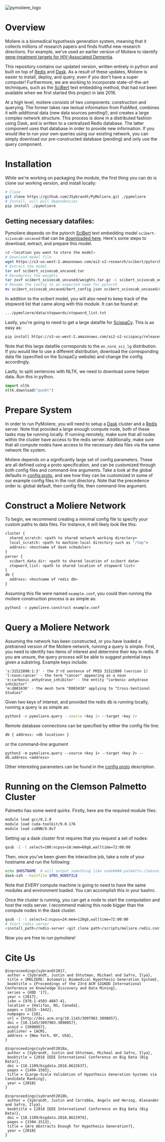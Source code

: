 ![pymoliere_logo][pymoliere_logo]

# Overview

Moliere is a biomedical hypothesis generation system, meaning that it collects
millions of research papers and finds fruitful new research directions. For
example, we've used an earlier version of Moliere to identify [gene-treatment 
targets for HIV-Associated Dementia][bioarxiv_paper].

This repository contains our updated version, written entirely in python and
built on top of [Redis][redis] and [Dask][dask]. As a result of these updates,
Moliere is easier to install, deploy, and query, even if you don't have a super
computer! Furthermore, we are working to incorporate state-of-the-art
techniques, such as the [SciBert][scibert] text embedding method, that had not
been available when we first started this project in late 2016.

At a high level, moliere consists of two components: construction and querying.
The former takes raw textual information from PubMed, combines it with
additional data (new data sources pending!), and creates a large complex network
structure. This process is done in a distributed fashion using Dask, and is
written to a centralized Redis database. The latter component uses that database
in order to provide new information. If you would like to run your own queries
using our existing network, you can simply download our pre-constructed database
(pending) and only use the query component.

# Installation

While we're working on packaging the module, the first thing you can do is clone
our working version, and install locally:
```bash
# Clone
git clone https://github.com/JSybrandt/PyMoliere.git ./pymoliere
# Install, will pull dependencies
pip install ./pymoliere
```

## Getting necessary datafiles:

Pymoliere depends on the pytorch [SciBert][scibert] text embedding model
`scibert-scivocab-uncased` that can be [downloaded here][scibert_download].
Here's some steps to download, extract, and prepare this model.

```bash
cd <location you want to store the model>
# Download model file
wget https://s3-us-west-2.amazonaws.com/ai2-s2-research/scibert/pytorch_models/scibert_scivocab_uncased.tar
# Extract the model
tar xvf scibert_scivocab_uncased.tar
# Decompress the weights
tar zxvf scibert_scivocab_uncased/weights.tar.gz -C scibert_scivocab_uncased
# Rename the config to an expected name for pytorch
mv scibert_scivocab_uncased/bert_config.json scibert_scivocab_uncased/config.json
```

In addition to the scibert model, you will also need to keep track of the
stopword list that came along with this module. It can be found at:
```bash
.../pymoliere/data/stopwords/stopword_list.txt
```

Lastly, you're going to need to get a large datafile for [ScispaCy][scispacy].
This is as easy as:
```bash
pip install https://s3-us-west-2.amazonaws.com/ai2-s2-scispacy/releases/v0.2.3/en_core_sci_lg-0.2.3.tar.gz
```

Note that this large datafile corresponds to the `en_core_sci_lg` distribution.
If you would like to use a different distribution, download the corresponding
data file (specified on the ScispaCy website) and change the config accordingly.

Lastly, to split sentences with NLTK, we need to download some helper data.
Run this in python.

```python
import nltk
nltk.download("punkt")
```

# Prepare System

In order to run PyMoliere, you will need to setup a [Dask][dask] cluster and a
[Redis][redis] server. Note that provided a large enough compute node, both of
these tasks may be running locally. If running remotely, make sure that all
nodes within the cluster have access to the redis server. Additionally, make
sure that all compute nodes have access to the necessary data files via the same
network file system.

Moliere depends on a significantly large set of config parameters. These are all
defined using a proto specification, and can be customized through both config
files and command-line arguments. Take a look at the global defaults in
[config.proto][config_path], and see how they can be customized in some of our
example config files in the root directory. Note that the precedence order is:
global default, then config file, then command-line argument.

# Construct a Moliere Network

To begin, we recommend creating a minimal config file to specify your custom
paths to data files. For instance, it will likely look like this:
```proto
cluster {
  shared_scratch: <path to shared network working directory>
  local_scratch: <path to machine-local directory such as "/tmp">
  address: <hostname of dask scheduler>
}
parser {
  scibert_data_dir: <path to shared location of scibert data>
  stopword_list: <path to shared location of stopword list>
}
db {
  address: <hostname of redis db>
}
```

Assuming this file were named `example.conf`, you could then running the moliere
construction process is as simple as:

```bash
python3 -m pymoliere.construct example.conf
```

# Query a Moliere Network

Assuming the network has been constructed, or you have loaded a pretrained
version of the Moliere network, running a query is simple. First, you need to
identify two items of interest and determine their key in redis. If you are
unsure, the query process will be able to suggest potential keys given a
substring. Example keys include:

```
's:31522890:1:3' - the 3'rd sentence of PMID 31522890 (version 1)
'l:noun:cancer' - the term "cancer" appearing as a noun
'e:carbonic_anhydrase_inhibitor' - the entity "carbonic anhydrase inhibitor"
'm:d003430' - the mesh term "D003430" applying to "Cross-Sentional Studies"
```

Given two keys of interest, and provided the redis db is running locally,
running a query is as simple as:

```bash
python3 -m pymoliere.query --source <key 1> --target <key 2>
```

Remote database connections can be specified by either the config file line:
```proto
db { address: <db location> }
```
or the command-line argument
```
python3 -m pymoliere.query --source <key 1> --target <key 2> --db.address <address>
```

Other interesting parameters can be found in the [config.proto][config_path]
description.

# Running on the Clemson Palmetto Cluster

Palmetto has some weird quirks. Firstly, here are the required module files:
```bash
module load gcc/8.2.0
module load cuda-toolkit/9.0.176
module load cuDNN/9.0v7
```

Setting up a dask cluster first requires that you request a set of nodes:
```bash
qsub -I -l select=100:ncpus=16:mem=60gb,walltime=72:00:00
```
Then, once you've been given the interactive job, take a note of your hostname
and run the following:
```bash
echo $HOSTNAME  # will output something like node####.palmetto.clemson.edu
dask-ssh --hostfile $PBS_NODEFILE
```

Note that *EVERY* compute machine is going to need to have the same modules and
environment loaded. You can accomplish this in your bashrc.

Once the cluster is running, you can get a node to start the computation and
host the redis server. I recommend making this node bigger than the compute
nodes in the dask cluster.
```bash
qsub -I -l select=1:ncpus=24:mem=120gb,walltime=72:00:00
# Start redis server
<install_path>/redis-server <git clone path>/scripts/moliere.redis.conf
```

Now you are free to run pymoliere!

# Cite Us

```
@inproceedings{sybrandt2017,
 author = {Sybrandt, Justin and Shtutman, Michael and Safro, Ilya},
 title = {MOLIERE: Automatic Biomedical Hypothesis Generation System},
 booktitle = {Proceedings of the 23rd ACM SIGKDD International Conference on Knowledge Discovery and Data Mining},
 series = {KDD '17},
 year = {2017},
 isbn = {978-1-4503-4887-4},
 location = {Halifax, NS, Canada},
 pages = {1633--1642},
 numpages = {10},
 url = {http://doi.acm.org/10.1145/3097983.3098057},
 doi = {10.1145/3097983.3098057},
 acmid = {3098057},
 publisher = {ACM},
 address = {New York, NY, USA},
}

@inproceedings{sybrandt2018a,
 author = {Sybrandt, Justin and Shtutman, Micheal and Safro, Ilya},
 booktitle = {2018 IEEE International Conference on Big Data (Big Data)},
 doi = {10.1109/bigdata.2018.8622637},
 pages = {1494-1503},
 title = {Large-Scale Validation of Hypothesis Generation Systems via Candidate Ranking},
 year = {2018}
}

@inproceedings{sybrandt2018b,
 author = {Sybrandt, Justin and Carrabba, Angelo and Herzog, Alexander and Safro, Ilya},
 booktitle = {2018 IEEE International Conference on Big Data (Big Data)},
 doi = {10.1109/bigdata.2018.8621974},
 pages = {1504-1513},
 title = {Are Abstracts Enough for Hypothesis Generation?},
 year = {2018}
}
```


[pymoliere_logo]:https://github.com/JSybrandt/PyMoliere/raw/master/pymoliere_header.png
[scibert]:https://github.com/allenai/scibert
[scibert_download]:https://s3-us-west-2.amazonaws.com/ai2-s2-research/scibert/pytorch_models/scibert_scivocab_uncased.tar
[dask]:https://dask.org/
[redis]:https://redis.io/
[bioarxiv_paper]:https://www.biorxiv.org/content/10.1101/591438v3
[config_path]:https://github.com/JSybrandt/PyMoliere/blob/master/pymoliere/config/config.proto
[scispacy]:https://github.com/allenai/scispacy
